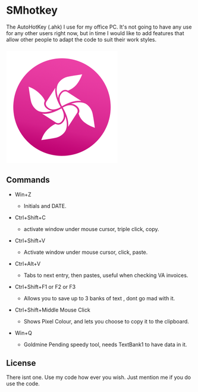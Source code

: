 

# SMhotkey
The AutoHotKey (.ahk) I use for my office PC. It's not going to have any use for any other users right now, but in time I would like to add
features that allow other people to adapt the code to suit their work styles.

### ![Logo](https://github.com/BeardyMike/SMhotkey/blob/master/splash.png)

## Commands
* Win+Z
  * Initials and DATE.
  
* Ctrl+Shift+C
  * activate window under mouse cursor, triple click, copy.
  
* Ctrl+Shift+V
  * Activate window under mouse cursor, click, paste.
  
* Ctrl+Alt+V
  * Tabs to next entry, then pastes, useful when checking VA invoices.
  
* Ctrl+Shift+F1 or F2 or F3
    * Allows you to save up to 3 banks of text , dont go mad with it.
    
* Ctrl+Shift+Middle Mouse Click
  * Shows Pixel Colour, and lets you choose to copy it to the clipboard.
  
* Win+Q
  * Goldmine Pending speedy tool, needs TextBank1 to have data in it.

## License
There isnt one. Use my code how ever you wish. Just mention me if you do use the code.
